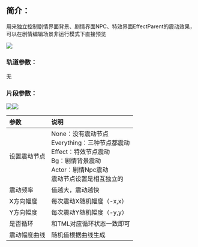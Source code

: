 ## 简介：
用来独立控制剧情界面背景、剧情界面NPC、特效界面EffectParent的震动效果，可以在剧情编辑场景非运行模式下直接预览

![](https://cdn.nlark.com/yuque/0/2024/png/22817384/1713943014027-11679b91-e71a-4feb-964f-d6d2e6409a06.png)

### 轨道参数：
无

### 片段参数：
![](https://cdn.nlark.com/yuque/0/2024/png/22817384/1713943014536-f64bb73c-1f54-4bd1-8b46-1e7f1f103906.png)![](https://cdn.nlark.com/yuque/0/2024/png/22817384/1713943014826-463546b1-3a71-4321-93f1-17296a0f9e19.png)

| 参数 | 说明 |
| :--- | :--- |
| 设置震动节点 | None：没有震动节点<br/>Everything：三种节点都震动<br/>Effect：特效节点震动<br/>Bg：剧情背景震动<br/>Actor：剧情Npc震动<br/>震动节点设置是相互独立的 |
| 震动频率 | 值越大，震动越快 |
| X方向幅度 | 每次震动X随机幅度（-x,x） |
| Y方向幅度 | 每次震动Y随机幅度（-y,y） |
| 是否循环 | 和TML对应循环状态一致即可 |
| 震动幅度曲线 | 随机值根据曲线生成 |


